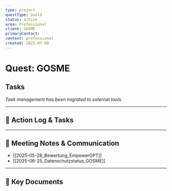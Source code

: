 ```yaml
---
type: project
questType: Guild
status: active
area: Professional
client: GOSME
primaryContact: 
context: professional
created: 2025-07-08
---
```


# Quest: GOSME

## Tasks

*Task management has been migrated to external tools.*

---

## 📝 Action Log & Tasks


---
## 💬 Meeting Notes & Communication
- [[2025-05-28_Bewertung_EmpowerGPT]]
- [[2025-06-25_Datenschutzstatus_GOSME]]

---
## 📎 Key Documents

